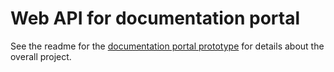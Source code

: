# Web API for documentation portal

See the readme for the [documentation portal prototype](https://github.com/chr1272/docportal_prototype) for details about the overall project.
